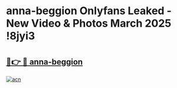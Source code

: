 # anna-beggion Onlyfans Leaked - New Video & Photos March 2025 !8jyi3

# <h2><a href="https://8ziuu9.iuczelnia.edu.pl?title=anna-beggion&ref=8jyi3">🔗👉 🔴 anna-beggion</a></h2>

[![acn](https://github.com/user-attachments/assets/0f9c940e-d8b0-45ae-aac7-cd30a18b3e1c)](https://8ziuu9.iuczelnia.edu.pl?title=anna-beggion&ref=8jyi3)


